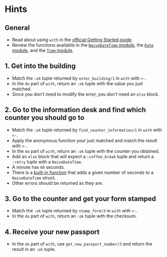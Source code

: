 # Hints

## General

- Read about using `with` in the [official Getting Started guide][getting-started-with].
- Review the functions available in the [`NaiveDateTime` module][naive-date-time], the [`Date` module][date], and the [`Time` module][time].

## 1. Get into the building

- Match the `:ok` tuple returned by `enter_building/1` in `with` with `<-`.
- In the `do` part of `with`, return an `:ok` tuple with the value you just matched.
- Since you don't need to modify the error, you don't need an `else` block.

## 2. Go to the information desk and find which counter you should go to

- Match the `:ok` tuple returned by `find_counter_information/1` in `with` with `<-`.
- Apply the anonymous function your just matched and match the result with `<-`.
- In the `do` part of `with`, return an `:ok` tuple with the counter you obtained.
- Add an `else` block that will expect a `:coffee_break` tuple and return a `:retry` tuple with a `NaiveDateTime`.
- A minute has `60` seconds.
- There is a [built-in function][naive-date-time-add] that adds a given number of seconds to a `NaiveDateTime` struct.
- Other errors should be returned as they are.

## 3. Go to the counter and get your form stamped

- Match the `:ok` tuple returned by `stamp_form/3` in `with` with `<-`.
- In the `do` part of `with`, return an `:ok` tuple with the checksum.

## 4. Receive your new passport

- In the `do` part of `with`, use `get_new_passport_number/3` and return the result in an `:ok` tuple.

[with]: https://hexdocs.pm/elixir/Kernel.SpecialForms.html#with/1
[getting-started-with]: https://hexdocs.pm/elixir/docs-tests-and-with.html#with
[naive-date-time]: https://hexdocs.pm/elixir/NaiveDateTime.html
[time]: https://hexdocs.pm/elixir/Time.html
[date]: https://hexdocs.pm/elixir/Date.html
[naive-date-time-add]: https://hexdocs.pm/elixir/NaiveDateTime.html#add/3